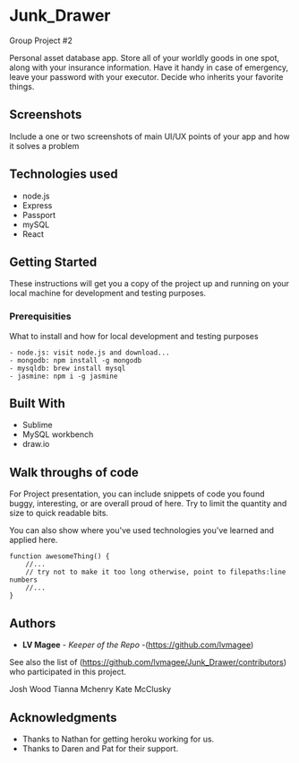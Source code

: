 # Junk_Drawer
Group Project #2

Personal asset database app.  Store all of your worldly goods in one spot, along with your insurance information. Have it handy in case of emergency, leave your password with your executor.  Decide who inherits your favorite things.

## Screenshots
Include a one or two screenshots of main UI/UX points of your app and how it solves a problem

## Technologies used
- node.js
- Express
- Passport
- mySQL
- React

## Getting Started

These instructions will get you a copy of the project up and running on your local machine for development and testing purposes.

### Prerequisities

What to install and how for local development and testing purposes

```
- node.js: visit node.js and download...
- mongodb: npm install -g mongodb
- mysqldb: brew install mysql
- jasmine: npm i -g jasmine
```

## Built With

* Sublime 
* MySQL workbench
* draw.io

## Walk throughs of code
For Project presentation, you can include snippets of code you found buggy, interesting, or are overall proud of here.  Try to limit the quantity and size to quick readable bits.

You can also show where you've used technologies you've learned and applied here.

```
function awesomeThing() {
    //...
    // try not to make it too long otherwise, point to filepaths:line numbers
    //...
}
```

## Authors

* **LV Magee** - *Keeper of the Repo* -(https://github.com/lvmagee)

See also the list of (https://github.com/lvmagee/Junk_Drawer/contributors) who participated in this project.

Josh Wood
Tianna Mchenry
Kate McClusky


## Acknowledgments

* Thanks to Nathan for getting heroku working for us.
* Thanks to Daren and Pat for their support.
